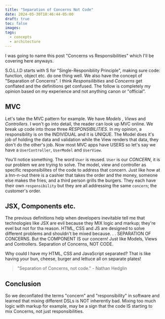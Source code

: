 ```yaml
---
title: "Separation of Concerns Not Code"
date: 2024-05-30T10:46:44-05:00
draft: true
toc: false
images:
tags:
  - concepts
  - architecture
---
```


I was going to name this post "Concerns vs Responsibilities" which I'll be covering here anyways.

S.O.L.I.D starts with S for "Single-Responibliity Principle", making sure code: function, object etc. do one thing well. We also have the concept of "Separation of Concerns". I think _Responsilibities_ and _Concerns_ get conflated and the definitions get confused. The follow is completely my opinion based on my experience and not anything canon or "official".


## MVC

Let's take the MVC pattern for example. We have _Models_ , _Views_ and _Controllers_. I won't go into detail, the reader can look up MVC online. We break up code into those three _RESPONSIBILITIES_. In my opinion, a responsibility is on the INDIVIDUAL and it is UNIQUE. The Model does it's job of holding the data and validation while the View renders that data, they don't do the other's job. Now most MVC apps have USERS so let's say we have a `UserController`, `UserModel` and `UserView`. 

You'll notice something. The word `User` is reused. `User` is our _CONCERN_, it is our problem we are trying to solve. The model, view and controller as specific responsibilites of the code to address that concern. Just like how at a Inn-n-out there is a cashier that takes the order and the money, someone else makes the fries, and a third person grills the burgers. They each have their own `responsibility` but they are all addressing the same `concern`; the customer's order.

## JSX, Components etc.


The previous definitions help when developers inevitable tell me that technologies like JSX are evil because they MIX logic and markup; they're evel but not for tha reason. HTML, CSS and JS are designed to solve different problems and shouldn't be mixed because. . . SEPARATION OF CONCERNS. But the COMPONENT IS our concern! Just like Models, Views and Controllers. Separation of Concerns, NOT CODE.

Why could I have my HTML, CSS and JavaScript separated? That is like having your bun, cheese, burger and lettuce all on separate plates!


> "Separation of Concerns, not code." - Nathan Hedglin

## Conclusion


So we deconflated the terms "concern" and "responsibility" in software and learned that mixing different DSLs is NOT inherently bad. Mixing too much logic with markup for example, may be a sign that the code IS starting to mix Concerns, not just responsibilities. 
